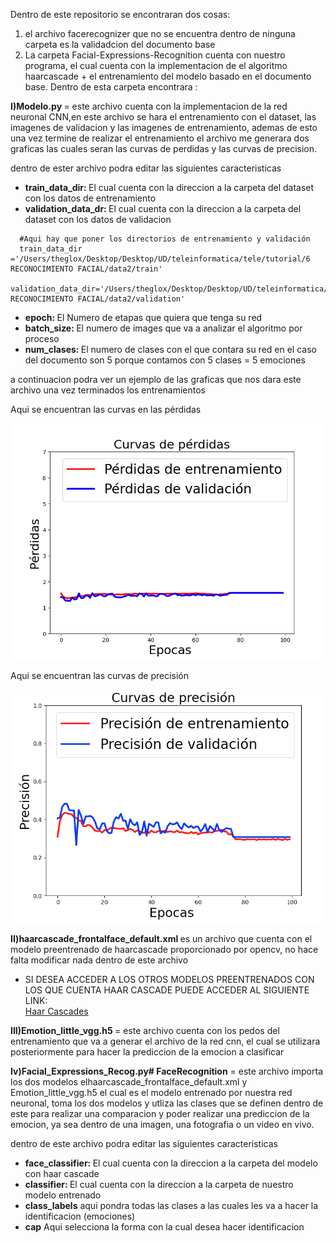 
Dentro de este repositorio se encontraran dos  cosas:
1) el archivo facerecognizer que no se encuentra dentro de ninguna carpeta es la validadcion del documento base
2) La carpeta Facial-Expressions-Recognition cuenta con nuestro programa, el cual cuenta con la implementacion de el algoritmo haarcascade + el entrenamiento del modelo basado en el documento base. Dentro de esta carpeta encontrara :


  <b> I)Modelo.py </b> = este archivo cuenta con la implementacion de la red neuronal CNN,en este archivo se hara el entrenamiento con el dataset, las imagenes de validacion y las imagenes de entrenamiento, ademas de esto una vez termine de realizar el entrenamiento el archivo me generara dos graficas las cuales seran las curvas de perdidas y las curvas de precision.
  
  dentro de ester archivo  podra editar las siguientes caracteristicas
      <ul>
        <li> <b>train_data_dir: </b> El cual cuenta con la direccion a la carpeta del dataset con los datos de entrenamiento</li>
        <li> <b>validation_data_dr: </b>El cual cuenta con la direccion a la carpeta del dataset con los datos de validacion 
      </ul>
  
  
  
      #Aqui hay que poner los directorios de entrenamiento y validación
      train_data_dir ='/Users/theglox/Desktop/Desktop/UD/teleinformatica/tele/tutorial/6 RECONOCIMIENTO FACIAL/data2/train'
      validation_data_dir='/Users/theglox/Desktop/Desktop/UD/teleinformatica/tele/tutorial/6 RECONOCIMIENTO FACIAL/data2/validation'
      
  <ul>
        <li> <b>epoch: </b> El Numero de etapas que quiera que tenga su red</li>
  <li> <b>batch_size: </b>El numero de images que va a analizar el algoritmo por proceso</li>
    <li> <b>num_clases: </b>El numero de clases con el que contara  su red en el caso del documento son 5 porque contamos con 5 clases = 5 emociones</li></ul>

a continuacion podra ver un ejemplo de las graficas que nos dara este archivo una vez terminados los entrenamientos

Aqui se  encuentran las curvas en las pérdidas


![Screenshot](FaceRecognition-main/perdidas.png)


Aqui se  encuentran las curvas de precisión


![Screenshot](FaceRecognition-main/precision.png)


   <b>II)haarcascade_frontalface_default.xml </b>es un archivo  que cuenta con el modelo preentrenado de haarcascade proporcionado por opencv, no hace falta modificar nada dentro de este archivo 
   
  <ul>
        <li>SI DESEA ACCEDER A LOS OTROS MODELOS PREENTRENADOS CON LOS QUE CUENTA HAAR CASCADE PUEDE ACCEDER AL SIGUIENTE LINK: </li>
        <a href="https://github.com/opencv/opencv/tree/master/data/haarcascades"> Haar Cascades<a/>
</ul>
  
   <b>III)Emotion_little_vgg.h5 </b>= este archivo cuenta con los pedos del entrenamiento que va a generar el archivo de la red cnn, el cual se utilizara posteriormente para hacer la prediccion de la emocion a clasificar  
  
  
   <b>Iv)Facial_Expressions_Recog.py# FaceRecognition</b> = este archivo importa los dos modelos elhaarcascade_frontalface_default.xml   y Emotion_little_vgg.h5 el cual es  el modelo entrenado por nuestra red neuronal, toma los dos modelos y utliza las clases que se definen dentro de este para realizar una comparacion y poder realizar una prediccion  de la emocion, ya sea dentro de una imagen, una fotografia o un video en vivo.


  dentro de este archivo  podra editar las siguientes caracteristicas
      <ul>
        <li> <b>face_classifier: </b> El cual cuenta con la direccion a la carpeta del modelo con haar cascade</li>
        <li> <b>classifier: </b>El cual cuenta con la direccion a la carpeta de nuestro modelo entrenado</i> 
        <li> <b>class_labels</b> aqui pondra todas las clases  a las cuales les va a hacer la identificacion (emociones) </li>
        <li> <b>cap</b> Aqui selecciona la forma con la cual desea hacer identificacion </li>
      </ul>
  


  
      
